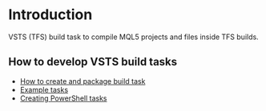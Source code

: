 # Introduction 
VSTS (TFS) build task to compile MQL5 projects and files inside TFS builds.

## How to develop VSTS build tasks
* [How to create and package build task](https://docs.microsoft.com/en-us/vsts/extend/develop/add-build-task?view=vsts)
* [Example tasks](https://github.com/Microsoft/vsts-tasks/tree/master/Tasks)
* [Creating PowerShell tasks](https://github.com/Microsoft/vsts-task-lib/tree/master/powershell/Docs)
